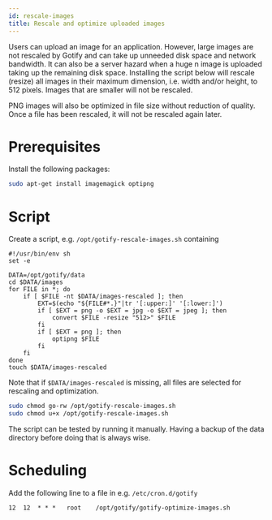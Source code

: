 ```yaml
---
id: rescale-images
title: Rescale and optimize uploaded images
---
```


Users can upload an image for an application. However,  large images are not
rescaled by Gotify and can take up unneeded disk space and network bandwidth.
It can also be a server hazard when a huge n image is uploaded taking up the
remaining disk space. Installing the script below will rescale (resize) all
images in their maximum dimension, i.e. width and/or height, to 512 pixels.
Images that are smaller will not be rescaled.

PNG images will also be optimized in file size without reduction of quality.
Once a file has been rescaled, it will not be rescaled again later.

# Prerequisites

Install the following packages:

```bash
sudo apt-get install imagemagick optipng
```

# Script

Create a script, e.g. `/opt/gotify-rescale-images.sh` containing

```shell
#!/usr/bin/env sh
set -e

DATA=/opt/gotify/data
cd $DATA/images
for FILE in *; do
	if [ $FILE -nt $DATA/images-rescaled ]; then
		EXT=$(echo "${FILE#*.}"|tr '[:upper:]' '[:lower:]')
		if [ $EXT = png -o $EXT = jpg -o $EXT = jpeg ]; then
			convert $FILE -resize "512>" $FILE
		fi
		if [ $EXT = png ]; then
			optipng $FILE
		fi
	fi
done
touch $DATA/images-rescaled
```

Note that if `$DATA/images-rescaled` is missing, all files are selected for
rescaling and optimization. 

```bash
sudo chmod go-rw /opt/gotify-rescale-images.sh
sudo chmod u+x /opt/gotify-rescale-images.sh
```
The script can be tested by running it manually. Having a backup of the data
directory before doing that is always wise.

# Scheduling

Add the following line to a file in e.g. `/etc/cron.d/gotify`

```crond
12	12	* * *	root	/opt/gotify/gotify-optimize-images.sh
```
